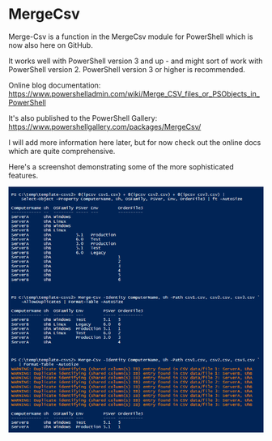 # MergeCsv

Merge-Csv is a function in the MergeCsv module for PowerShell which is now also here on GitHub.

It works well with PowerShell version 3 and up - and might sort of work with PowerShell version 2.
PowerShell version 3 or higher is recommended.

Online blog documentation: https://www.powershelladmin.com/wiki/Merge_CSV_files_or_PSObjects_in_PowerShell

It's also published to the PowerShell Gallery: https://www.powershellgallery.com/packages/MergeCsv/

I will add more information here later, but for now check out the online docs which are quite comprehensive.

Here's a screenshot demonstrating some of the more sophisticated features.

![alt tag](/merge-csv-example-github.png)
